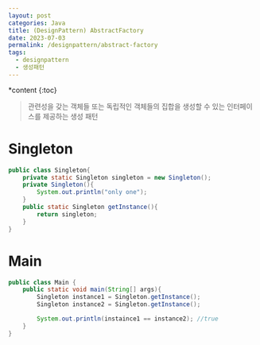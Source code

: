 ```yaml
---
layout: post
categories: Java
title: (DesignPattern) AbstractFactory
date: 2023-07-03
permalink: /designpattern/abstract-factory
tags:
  - designpattern
  - 생성패턴
---
```

*content
{:toc}

> 관련성을 갖는 객체들 또는 독립적인 객체들의 집합을 생성할 수 있는 인터페이스를 제공하는 생성 패턴




# Singleton

```java
public class Singleton{
	private static Singleton singleton = new Singleton();
	private Singleton(){
		System.out.println("only one");
	}
	public static Singleton getInstance(){
		return singleton;	
	}
}

```

# Main

```java
public class Main {
	public static void main(String[] args){
		Singleton instance1 = Singleton.getInstance();
		Singleton instance2 = Singleton.getInstance();

		System.out.println(instaince1 == instance2); //true
	}
}
```